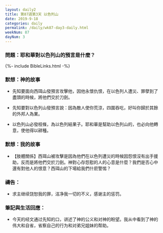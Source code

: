 ```yaml
---
layout: daily2
title: 第87週第3天 以色列山
date: 2019-9-18
categories: daily
permalink: /daily/wk87-day3-daily.html
weekNum: 87
dayNum: 3
---
```


### 問題：耶和華對以色列山的預言是什麼？

{%- include BibleLinks.html -%}

### 默想：神的故事
+ 先知要面向西珥山發預言攻擊他，因他永懷仇恨，在以色列人遭災、罪孽到了盡頭的時候，將他們交於刀劍。

+ 先知要對以色列山發預言說：因為敵人使你荒涼，四圍吞吃，好叫你歸於其餘的外邦人為業。

+ 以色列山必發枝條，為以色列結果子。耶和華是幫助以色列山的，也必向他轉意，使他得以耕種。


### 默想：我的故事
+ 【肢體關係】西珥山被攻擊是因為他們在以色列遭災的時候因怨恨沒有出手援助，反而是將他們交於刀劍。神對心存怨懟的人的心意是什麼？我們是否心中還有對他人的恨意？西珥山的下場給我們什麽警惕？


### 禱告：

+ 求主继续饶恕我的罪，洁净我一切的不义，感谢主的惩罚。

### 筆記與生活回應：

+ 今天的经文通过先知的口，讲述了神的公义和对神的盼望。我从中看到了神的伟大和自省，省察自己的行为和对弟兄姐妹的帮助。


